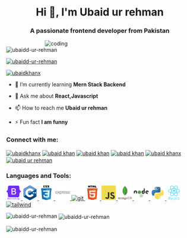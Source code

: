 



<h1 align="center">Hi 👋, I'm Ubaid ur rehman</h1>
<h3 align="center">A passionate frontend developer from Pakistan</h3>
<img align="right" alt='coding' width="400px" src="https://cdn.dribbble.com/users/416610/screenshots/4801105/coding_desk_flat_vector_ui_ux_design_illustration_motion_animation_gif2.gif"> 
<p align="left"> <img src="https://komarev.com/ghpvc/?username=ubaidd-ur-rehman&label=Profile%20views&color=0e75b6&style=flat" alt="ubaidd-ur-rehman" /> </p>

<p align="left"> <a href="https://github.com/ryo-ma/github-profile-trophy"><img src="https://github-profile-trophy.vercel.app/?username=ubaidd-ur-rehman" alt="ubaidd-ur-rehman" /></a> </p>

<p align="left"> <a href="https://twitter.com/ubaidkhanx" target="blank"><img src="https://img.shields.io/twitter/follow/ubaidkhanx?logo=twitter&style=for-the-badge" alt="ubaidkhanx" /></a> </p>

- 🌱 I’m currently learning **Mern Stack Backend**

- 💬 Ask me about **React,Javascript**

- 📫 How to reach me **Ubaid ur rehman**

- ⚡ Fun fact **I am funny**

<h3 align="left">Connect with me:</h3>
<p align="left">
<a href="https://twitter.com/ubaidkhanx" target="blank"><img align="center" src="https://raw.githubusercontent.com/rahuldkjain/github-profile-readme-generator/master/src/images/icons/Social/twitter.svg" alt="ubaidkhanx" height="30" width="40" /></a>
<a href="https://linkedin.com/in/ubaid khan" target="blank"><img align="center" src="https://raw.githubusercontent.com/rahuldkjain/github-profile-readme-generator/master/src/images/icons/Social/linked-in-alt.svg" alt="ubaid khan" height="30" width="40" /></a>
<a href="https://stackoverflow.com/users/ubaid khan" target="blank"><img align="center" src="https://raw.githubusercontent.com/rahuldkjain/github-profile-readme-generator/master/src/images/icons/Social/stack-overflow.svg" alt="ubaid khan" height="30" width="40" /></a>
<a href="https://fb.com/ubaid khan" target="blank"><img align="center" src="https://raw.githubusercontent.com/rahuldkjain/github-profile-readme-generator/master/src/images/icons/Social/facebook.svg" alt="ubaid khan" height="30" width="40" /></a>
<a href="https://instagram.com/ubaid khanx" target="blank"><img align="center" src="https://raw.githubusercontent.com/rahuldkjain/github-profile-readme-generator/master/src/images/icons/Social/instagram.svg" alt="ubaid khanx" height="30" width="40" /></a>
<a href="https://www.youtube.com/c/ubaid ur rehman" target="blank"><img align="center" src="https://raw.githubusercontent.com/rahuldkjain/github-profile-readme-generator/master/src/images/icons/Social/youtube.svg" alt="ubaid ur rehman" height="30" width="40" /></a>
</p>

<h3 align="left">Languages and Tools:</h3>
<p align="left"> <a href="https://getbootstrap.com" target="_blank" rel="noreferrer"> <img src="https://raw.githubusercontent.com/devicons/devicon/master/icons/bootstrap/bootstrap-plain-wordmark.svg" alt="bootstrap" width="40" height="40"/> </a> <a href="https://www.w3schools.com/cpp/" target="_blank" rel="noreferrer"> <img src="https://raw.githubusercontent.com/devicons/devicon/master/icons/cplusplus/cplusplus-original.svg" alt="cplusplus" width="40" height="40"/> </a> <a href="https://www.w3schools.com/css/" target="_blank" rel="noreferrer"> <img src="https://raw.githubusercontent.com/devicons/devicon/master/icons/css3/css3-original-wordmark.svg" alt="css3" width="40" height="40"/> </a> <a href="https://expressjs.com" target="_blank" rel="noreferrer"> <img src="https://raw.githubusercontent.com/devicons/devicon/master/icons/express/express-original-wordmark.svg" alt="express" width="40" height="40"/> </a> <a href="https://git-scm.com/" target="_blank" rel="noreferrer"> <img src="https://www.vectorlogo.zone/logos/git-scm/git-scm-icon.svg" alt="git" width="40" height="40"/> </a> <a href="https://www.w3.org/html/" target="_blank" rel="noreferrer"> <img src="https://raw.githubusercontent.com/devicons/devicon/master/icons/html5/html5-original-wordmark.svg" alt="html5" width="40" height="40"/> </a> <a href="https://developer.mozilla.org/en-US/docs/Web/JavaScript" target="_blank" rel="noreferrer"> <img src="https://raw.githubusercontent.com/devicons/devicon/master/icons/javascript/javascript-original.svg" alt="javascript" width="40" height="40"/> </a> <a href="https://www.mongodb.com/" target="_blank" rel="noreferrer"> <img src="https://raw.githubusercontent.com/devicons/devicon/master/icons/mongodb/mongodb-original-wordmark.svg" alt="mongodb" width="40" height="40"/> </a> <a href="https://nodejs.org" target="_blank" rel="noreferrer"> <img src="https://raw.githubusercontent.com/devicons/devicon/master/icons/nodejs/nodejs-original-wordmark.svg" alt="nodejs" width="40" height="40"/> </a> <a href="https://www.python.org" target="_blank" rel="noreferrer"> <img src="https://raw.githubusercontent.com/devicons/devicon/master/icons/python/python-original.svg" alt="python" width="40" height="40"/> </a> <a href="https://reactjs.org/" target="_blank" rel="noreferrer"> <img src="https://raw.githubusercontent.com/devicons/devicon/master/icons/react/react-original-wordmark.svg" alt="react" width="40" height="40"/> </a> <a href="https://tailwindcss.com/" target="_blank" rel="noreferrer"> <img src="https://www.vectorlogo.zone/logos/tailwindcss/tailwindcss-icon.svg" alt="tailwind" width="40" height="40"/> </a> </p>

<p><img align="left" src="https://github-readme-stats.vercel.app/api/top-langs?username=ubaidd-ur-rehman&show_icons=true&locale=en&layout=compact" alt="ubaidd-ur-rehman" /></p>

<p>&nbsp;<img align="center" src="https://github-readme-stats.vercel.app/api?username=ubaidd-ur-rehman&show_icons=true&locale=en" alt="ubaidd-ur-rehman" /></p>

<p><img align="center" src="https://github-readme-streak-stats.herokuapp.com/?user=ubaidd-ur-rehman&" alt="ubaidd-ur-rehman" /></p>
